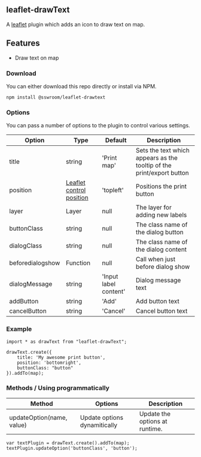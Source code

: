 ## leaflet-drawText
A [leaflet](http://www.leafletjs.com) plugin which adds an icon to draw text on map. 

## Features
* Draw text on map

### Download
You can either download this repo directly or install via NPM.
````
npm install @sswroom/leaflet-drawtext
````

### Options
You can pass a number of options to the plugin to control various settings.

| Option        | Type         | Default      | Description   |
| ------------- |--------------|--------------|---------------|
| title | string | 'Print map' | Sets the text which appears as the tooltip of the print/export button |
| position | [Leaflet control position](http://leafletjs.com/reference-1.1.0.html#controls) | 'topleft' | Positions the print button |
| layer | Layer | null | The layer for adding new labels |
| buttonClass | string | null | The class name of the dialog button |
| dialogClass | string | null | The class name of the dialog content |
| beforedialogshow | Function | null | Call when just before dialog show |
| dialogMessage | string | 'Input label content' | Dialog message text |
| addButton | string | 'Add' | Add button text |
| cancelButton | string | 'Cancel' | Cancel button text |


### Example
````
import * as drawText from "leaflet-drawText";

drawText.create({
	title: 'My awesome print button',
	position: 'bottomright',
	buttonClass: "button"
}).addTo(map);
````

### Methods / Using programmatically
| Method        | Options      | Description   |
| --------------|--------------|--------------|
| updateOption(name, value) | Update options dynamitically | Update the options at runtime. |
````
var textPlugin = drawText.create().addTo(map); 
textPlugin.updateOption('buttonClass', 'button');
````
